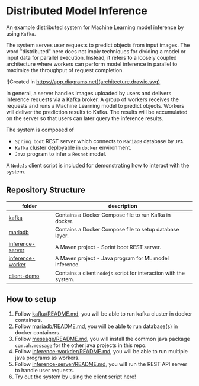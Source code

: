# Distributed Model Inference

An example distributed system for Machine Learning model inference by using `Kafka`. 

The system serves user requests to predict objects from input images. The word "distributed" here does not imply techniques for dividing a model or input data for parallel execution. Instead, it refers to a loosely coupled architecture where workers can perform model inference in parallel to maximize the throughput of request completion.

![Created in https://app.diagrams.net](architecture.drawio.svg)

In general, a server handles images uploaded by users and delivers inference requests via a Kafka broker. A group of workers receives the requests and runs a Machine Learning model to predict objects. Workers will deliver the prediction results to Kafka. The results will be accumulated on the server so that users can later query the inference results.

The system is composed of
- `Spring boot` REST server which connects to `MariaDB` database by `JPA`.
- `Kafka` cluster deployable in `docker` environment.
- `Java` program to infer a `Resnet` model.

A `NodeJs` client script is included for demonstrating how to interact with the system.

## Repository Structure

|folder|description|
|---|---|
|[kafka](./kafka)|Contains a Docker Compose file to run Kafka in docker.|
|[mariadb](./mariadb)|Contains a Docker Compose file to setup database layer.|
|[inference-server](./inference-server)|A Maven project - Sprint boot REST server.|
|[inference-worker](./inference-worker)|A Maven project - Java program for ML model inference.|
|[client-demo](./client-demo)|Contains a client `nodejs` script for interaction with the system.|


## How to setup

1. Follow [kafka/README.md](/kafka/README.md), you will be able to run kafka cluster in docker containers.
1. Follow [mariadb/README.md](/kafka/README.md), you will be able to run database(s) in docker containers.
1. Follow [message/README.md](/message/README.md), you will install the common java package `com.ah.message` for the other java projects in this repo.
1. Follow [inference-workder/README.md](/inference-worker/README.md), you will be able to run multiple java programs as workers.
1. Follow [inference-server/README.md](/inference-server/README.md), you will run the REST API server to handle user requests.
1. Try out the system by using the client script [here](/client-demo/README.md)!
